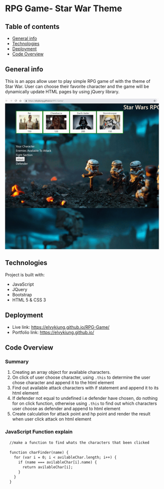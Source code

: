 # RPG Game- Star War Theme

## Table of contents

- [General info](#general-info)
- [Technologies](#technologies)
- [Deployment](#Deployment)
- [Code Overview](#Code-Overview)

## General info

This is an apps allow user to play simple RPG game of with the theme of Star War. User can choose their favorite character and the game will be dynamically update HTML pages by using jQuery library.

![screenshot](https://github.com/elvykiung/RPG-Game/blob/master/assets/images/Final.gif?raw=true)

## Technologies

Project is built with:

- JavaScript
- JQuery
- Bootstrap
- HTML 5 & CSS 3

## Deployment

- Live link: https://elvykiung.github.io/RPG-Game/
- Portfolio link: https://elvykiung.github.io/

## Code Overview

### Summary

1. Creating an array object for available characters.
2. On click of user choose character, using `.this` to determine the user chose character and append it to the html element
3. Find out available attack characters with if statement and append it to its html element
4. If defender not equal to undefined i.e defender have chosen, do nothing for on click function, otherwise using `.this` to find out which characters user choose as defender and append to html element
5. Create calculation for attack point and hp point and render the result when user click attack on html element

### JavaScript Function explain

```
  //make a function to find whats the characters that been clicked

  function charFinder(name) {
    for (var i = 0; i < avilableChar.length; i++) {
      if (name === avilableChar[i].name) {
        return avilableChar[i];
      }
    }
  }
```
